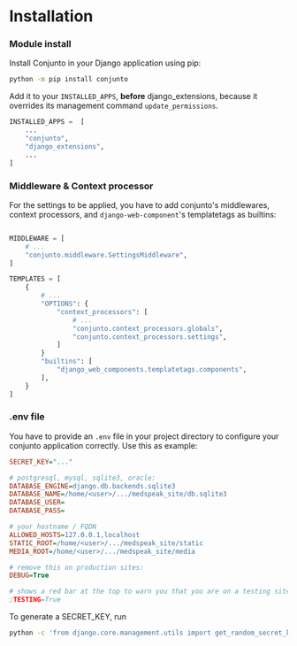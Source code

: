 # Installation

### Module install

Install Conjunto in your Django application using pip:

```bash
python -m pip install conjunto
```

Add it to your `INSTALLED_APPS`, **before** django_extensions, because it overrides its management command
`update_permissions`.

```python
INSTALLED_APPS =  [
    ...
    "conjunto",
    "django_extensions",
    ...
]
```


### Middleware & Context processor

For the settings to be applied, you have to add conjunto's middlewares, context processors, and `django-web-component`'s
templatetags as builtins:

```python

MIDDLEWARE = [
    # ...
    "conjunto.middleware.SettingsMiddleware",
]

TEMPLATES = [
    {
        # ...
        "OPTIONS": {
            "context_processors": [
                # ...
                "conjunto.context_processors.globals",
                "conjunto.context_processors.settings",
            ]
        }
        "builtins": [
            "django_web_components.templatetags.components",
        ],
    }
]
```


### .env file
You have to  provide an `.env` file in your project directory to configure your conjunto application correctly. Use this as example:

```ini
SECRET_KEY="..."

# postgresql, mysql, sqlite3, oracle:
DATABASE_ENGINE=django.db.backends.sqlite3
DATABASE_NAME=/home/<user>/.../medspeak_site/db.sqlite3
DATABASE_USER=
DATABASE_PASS=

# your hostname / FQDN
ALLOWED_HOSTS=127.0.0.1,localhost
STATIC_ROOT=/home/<user>/.../medspeak_site/static
MEDIA_ROOT=/home/<user>/.../medspeak_site/media

# remove this on production sites:
DEBUG=True

# shows a red bar at the top to warn you that you are on a testing site
;TESTING=True  
```

To generate a SECRET_KEY, run
```bash
python -c 'from django.core.management.utils import get_random_secret_key; print(get_random_secret_key())'
```

